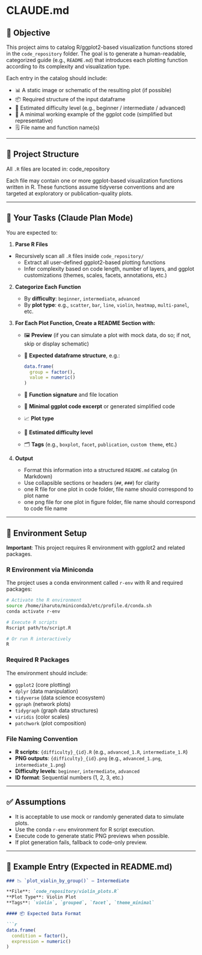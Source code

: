 # CLAUDE.md

## 🎯 Objective

This project aims to catalog R/ggplot2-based visualization functions stored in the `code_repository` folder. The goal is to generate a human-readable, categorized guide (e.g., `README.md`) that introduces each plotting function according to its complexity and visualization type.

Each entry in the catalog should include:
- 📊 A static image or schematic of the resulting plot (if possible)
- 📦 Required structure of the input dataframe
- 🧠 Estimated difficulty level (e.g., beginner / intermediate / advanced)
- 🧩 A minimal working example of the ggplot code (simplified but representative)
- 🗒️ File name and function name(s)

---

## 📁 Project Structure

All `.R` files are located in: code_repository

Each file may contain one or more ggplot-based visualization functions written in R. These functions assume tidyverse conventions and are targeted at exploratory or publication-quality plots.

---

## 🧠 Your Tasks (Claude Plan Mode)

You are expected to:

1. **Parse R Files**  
- Recursively scan all `.R` files inside `code_repository/`
   - Extract all user-defined ggplot2-based plotting functions
   - Infer complexity based on code length, number of layers, and ggplot customizations (themes, scales, facets, annotations, etc.)

2. **Categorize Each Function**  
   - By **difficulty**: `beginner`, `intermediate`, `advanced`
   - By **plot type**: e.g., `scatter`, `bar`, `line`, `violin`, `heatmap`, `multi-panel`, etc.

3. **For Each Plot Function, Create a README Section with:**
   - 🖼 **Preview** (if you can simulate a plot with mock data, do so; if not, skip or display schematic)
   - 🔧 **Expected dataframe structure**, e.g.:

     ```r
     data.frame(
       group = factor(),
       value = numeric()
     )
     ```

   - 📌 **Function signature** and file location
   - 🧪 **Minimal ggplot code excerpt** or generated simplified code
   - 📈 **Plot type**
   - 🧠 **Estimated difficulty level**
   - 🗂 **Tags** (e.g., `boxplot`, `facet`, `publication`, `custom theme`, etc.)

4. **Output**  
   - Format this information into a structured `README.md` catalog (in Markdown)
   - Use collapsible sections or headers (`##`, `###`) for clarity
   - one R file for one plot in code folder, file name should correspond to plot name
   - one png file for one plot in figure folder, file name should correspond to code file name


---

## 🔧 Environment Setup

**Important**: This project requires R environment with ggplot2 and related packages.

### R Environment via Miniconda
The project uses a conda environment called `r-env` with R and required packages:

```bash
# Activate the R environment
source /home/iharuto/miniconda3/etc/profile.d/conda.sh
conda activate r-env

# Execute R scripts
Rscript path/to/script.R

# Or run R interactively
R
```

### Required R Packages
The environment should include:
- `ggplot2` (core plotting)
- `dplyr` (data manipulation)
- `tidyverse` (data science ecosystem)
- `ggraph` (network plots)
- `tidygraph` (graph data structures)
- `viridis` (color scales)
- `patchwork` (plot composition)

### File Naming Convention
- **R scripts**: `{difficulty}_{id}.R` (e.g., `advanced_1.R`, `intermediate_1.R`)
- **PNG outputs**: `{difficulty}_{id}.png` (e.g., `advanced_1.png`, `intermediate_1.png`)
- **Difficulty levels**: `beginner`, `intermediate`, `advanced`
- **ID format**: Sequential numbers (1, 2, 3, etc.)

---

## ✅ Assumptions

- It is acceptable to use mock or randomly generated data to simulate plots.
- Use the conda `r-env` environment for R script execution.
- Execute code to generate static PNG previews when possible.
- If plot generation fails, fallback to code-only preview.

---

## 📌 Example Entry (Expected in README.md)

```markdown
### 📉 `plot_violin_by_group()` — Intermediate

**File**: `code_repository/violin_plots.R`  
**Plot Type**: Violin Plot  
**Tags**: `violin`, `grouped`, `facet`, `theme_minimal`

#### 📦 Expected Data Format

```r
data.frame(
  condition = factor(),
  expression = numeric()
)
```